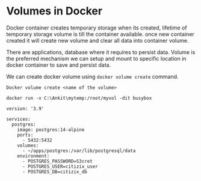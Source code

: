 # Volumes in Docker

Docker container creates temporary storage when its created, lifetime of temporary storage volume is till the container available. once new container created it will create new volume and clear all data into container volume.

There are applications, database where it requires to persist data. Volume is the preferred mechanism we can setup and mount to specific location in docker container to save and persist data.

We can create docker volume using ``` docker volume create ``` command.

```
Docker volume create <name of the volume>
```
```
docker run -v C:\Ankit\mytemp:/root/myvol -dit busybox 
```
```
version: '3.9'

services:
  postgres:
    image: postgres:14-alpine
    ports:
      - 5432:5432
    volumes:
      - ~/apps/postgres:/var/lib/postgresql/data
    environment:
      - POSTGRES_PASSWORD=S3cret
      - POSTGRES_USER=citizix_user
      - POSTGRES_DB=citizix_db
```

